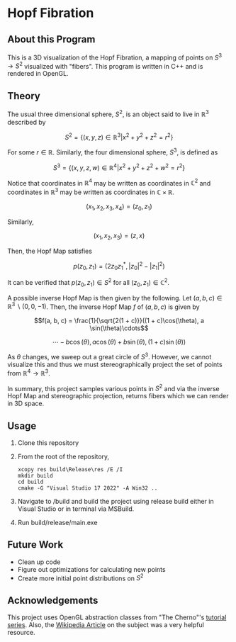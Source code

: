 # Hopf Fibration

## About this Program

This is a 3D visualization of the Hopf Fibration, a mapping of points on $S^3 \to S^2$ visualized with "fibers". This program is written in C++ and is rendered in OpenGL.

## Theory

 The usual three dimensional sphere, $S^2$, is an object said to live in $\mathbb{R}^3$ described by 

 $$S^2 = \{(x, y, z) \in \mathbb{R}^3 \vert x^2 + y^2 + z^2 = r^2\}$$

 For some $r\in \mathbb{R}$. Similarly, the four dimensional sphere, $S^3$, is defined as

$$S^3 = \{(x, y, z, w) \in \mathbb{R}^4 \vert x^2 + y^2 + z^2 + w^2 = r^2\}$$

Notice that coordinates in $\mathbb{R}^4$ may be written as coordinates in $\mathbb{C}^2$ and coordinates in $\mathbb{R}^3$ may be written as coordinates in $\mathbb{C}\times \mathbb{R}$.

$$(x_1, x_2, x_3, x_4) = (z_0, z_1)$$

Similarly,

$$(x_1, x_2, x_3) = (z, x)$$

Then, the Hopf Map satisfies

$$p(z_0, z_1) = (2z_0z_1^*, |z_0|^2 - |z_1|^2)$$

It can be verified that $p(z_0, z_1) \in S^2$ for all $(z_0, z_1)\in \mathbb{C}^2$.

A possible inverse Hopf Map is then given by the following. Let $(a, b, c) \in \mathbb{R}^3 \backslash {(0, 0, -1)}$. Then, the inverse Hopf Map $f$ of $(a, b, c)$ is given by

$$f(a, b, c) = \frac{1}{\sqrt{2(1 + c)}}((1 + c)\cos(\theta), a \sin(\theta)\cdots$$

$$\cdots- b \cos(\theta), a\cos(\theta) + b\sin(\theta), (1 + c)\sin(\theta))$$

As $\theta$ changes, we sweep out a great circle of $S^3$. However, we cannot visualize this and thus we must stereographically project the set of points from $\mathbb{R}^4 \to \mathbb{R}^3$.

In summary, this project samples various points in $S^2$ and via the inverse Hopf Map and stereographic projection, returns fibers which we can render in 3D space.

## Usage

1. Clone this repository

2. From the root of the repository, 
    ```
    xcopy res build\Release\res /E /I
    mkdir build
    cd build
    cmake -G "Visual Studio 17 2022" -A Win32 ..
    ```

3. Navigate to /build and build the project using release build either in Visual Studio or in terminal via MSBuild.

4. Run build/release/main.exe

## Future Work

* Clean up code
* Figure out optimizations for calculating new points
* Create more initial point distributions on $S^2$

## Acknowledgements

This project uses OpenGL abstraction classes from "The Cherno"'s [tutorial series](https://www.youtube.com/playlist?list=PLlrATfBNZ98foTJPJ_Ev03o2oq3-GGOS2). Also, the [Wikipedia Article](https://en.wikipedia.org/wiki/Hopf_fibration) on the subject was a very helpful resource.
